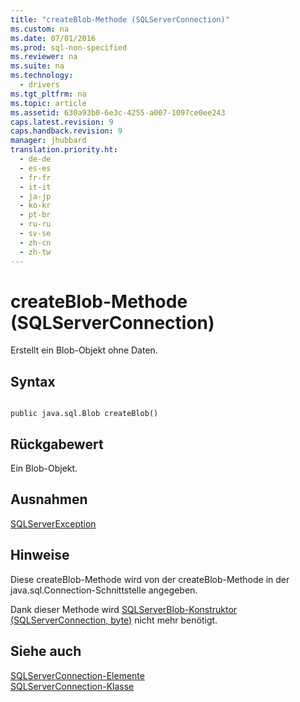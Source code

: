 ```yaml
---
title: "createBlob-Methode (SQLServerConnection)"
ms.custom: na
ms.date: 07/01/2016
ms.prod: sql-non-specified
ms.reviewer: na
ms.suite: na
ms.technology: 
  - drivers
ms.tgt_pltfrm: na
ms.topic: article
ms.assetid: 630a93b0-6e3c-4255-a007-1097ce0ee243
caps.latest.revision: 9
caps.handback.revision: 9
manager: jhubbard
translation.priority.ht: 
  - de-de
  - es-es
  - fr-fr
  - it-it
  - ja-jp
  - ko-kr
  - pt-br
  - ru-ru
  - sv-se
  - zh-cn
  - zh-tw
---
```

# createBlob-Methode (SQLServerConnection)
  Erstellt ein Blob\-Objekt ohne Daten.  
  
## Syntax  
  
```  
  
public java.sql.Blob createBlob()  
```  
  
## Rückgabewert  
 Ein Blob\-Objekt.  
  
## Ausnahmen  
 [SQLServerException](../content/SQLServerException-Class.md)  
  
## Hinweise  
 Diese createBlob\-Methode wird von der createBlob\-Methode in der java.sql.Connection\-Schnittstelle angegeben.  
  
 Dank dieser Methode wird [SQLServerBlob-Konstruktor &#40;SQLServerConnection, byte&#41;](../content/SQLServerBlob-Constructor--SQLServerConnection--byte-.md) nicht mehr benötigt.  
  
## Siehe auch  
 [SQLServerConnection-Elemente](../content/SQLServerConnection-Members.md)   
 [SQLServerConnection-Klasse](../content/SQLServerConnection-Class.md)  
  
  